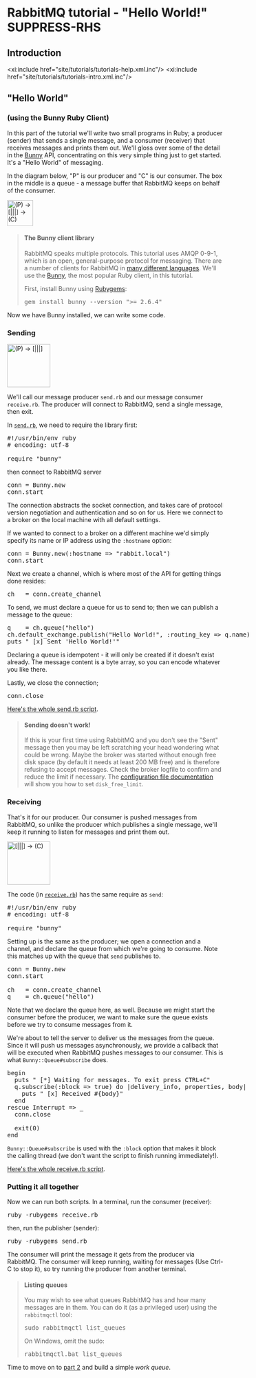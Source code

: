 <!--
Copyright (c) 2007-2016 Pivotal Software, Inc.

All rights reserved. This program and the accompanying materials
are made available under the terms of the under the Apache License, 
Version 2.0 (the "License”); you may not use this file except in compliance 
with the License. You may obtain a copy of the License at

https://www.apache.org/licenses/LICENSE-2.0

Unless required by applicable law or agreed to in writing, software
distributed under the License is distributed on an "AS IS" BASIS,
WITHOUT WARRANTIES OR CONDITIONS OF ANY KIND, either express or implied.
See the License for the specific language governing permissions and
limitations under the License.
-->
# RabbitMQ tutorial - "Hello World!" SUPPRESS-RHS

## Introduction

<xi:include href="site/tutorials/tutorials-help.xml.inc"/>
<xi:include href="site/tutorials/tutorials-intro.xml.inc"/>

## "Hello World"
### (using the Bunny Ruby Client)

In this part of the tutorial we'll write two small programs in Ruby; a
producer (sender) that sends a single message, and a consumer (receiver) that receives
messages and prints them out.  We'll gloss over some of the detail in
the [Bunny](http://rubybunny.info) API, concentrating on this very simple thing just to get
started. It's a "Hello World" of messaging.

In the diagram below, "P" is our producer and "C" is our consumer. The
box in the middle is a queue - a message buffer that RabbitMQ keeps
on behalf of the consumer.

<div class="diagram">
  <img src="/img/tutorials/python-one.png" alt="(P) -> [|||] -> (C)" height="60" />
</div>

> #### The Bunny client library
> RabbitMQ speaks multiple protocols. This tutorial uses AMQP 0-9-1, which is an open,
> general-purpose protocol for messaging. There are a number of clients
> for RabbitMQ in [many different
> languages](http://rabbitmq.com/devtools.html). We'll
> use the [Bunny](http://rubybunny.info), the most popular Ruby client, in this tutorial.
>
> First, install Bunny using [Rubygems](http://rubygems.org):
>
> <pre class="sourcecode bash">
> gem install bunny --version ">= 2.6.4"
> </pre>

Now we have Bunny installed, we can write some
code.

### Sending

<div class="diagram">
  <img src="/img/tutorials/sending.png" alt="(P) -> [|||]" height="100" />
</div>

We'll call our message producer `send.rb` and our message consumer
`receive.rb`.  The producer will connect to RabbitMQ, send a single message,
then exit.

In
[`send.rb`](https://github.com/rabbitmq/rabbitmq-tutorials/blob/master/ruby/send.rb),
we need to require the library first:

<pre class="sourcecode ruby">
#!/usr/bin/env ruby
# encoding: utf-8

require "bunny"
</pre>

then connect to RabbitMQ server

<pre class="sourcecode ruby">
conn = Bunny.new
conn.start
</pre>

The connection abstracts the socket connection, and takes care of
protocol version negotiation and authentication and so on for us. Here
we connect to a broker on the local machine with all default settings.

If we wanted to connect to a broker on a different
machine we'd simply specify its name or IP address using the `:hostname`
option:

<pre class="sourcecode ruby">
conn = Bunny.new(:hostname => "rabbit.local")
conn.start
</pre>

Next we create a channel, which is where most of the API for getting
things done resides:

<pre class="sourcecode ruby">
ch   = conn.create_channel
</pre>

To send, we must declare a queue for us to send to; then we can publish a message
to the queue:

<pre class="sourcecode ruby">
q    = ch.queue("hello")
ch.default_exchange.publish("Hello World!", :routing_key => q.name)
puts " [x] Sent 'Hello World!'"
</pre>

Declaring a queue is idempotent - it will only be created if it doesn't
exist already. The message content is a byte array, so you can encode
whatever you like there.

Lastly, we close the connection;

<pre class="sourcecode ruby">
conn.close
</pre>

[Here's the whole send.rb script](https://github.com/rabbitmq/rabbitmq-tutorials/blob/master/ruby/send.rb).

> #### Sending doesn't work!
>
> If this is your first time using RabbitMQ and you don't see the "Sent"
> message then you may be left scratching your head wondering what could
> be wrong. Maybe the broker was started without enough free disk space
> (by default it needs at least 200 MB free) and is therefore refusing to
> accept messages. Check the broker logfile to confirm and reduce the
> limit if necessary. The <a
> href="http://www.rabbitmq.com/configure.html#config-items">configuration
> file documentation</a> will show you how to set <code>disk_free_limit</code>.


### Receiving

That's it for our producer. Our consumer is pushed messages from
RabbitMQ, so unlike the producer which publishes a single message, we'll
keep it running to listen for messages and print them out.

<div class="diagram">
  <img src="/img/tutorials/receiving.png" alt="[|||] -> (C)" height="100" />
</div>

The code (in [`receive.rb`](https://github.com/rabbitmq/rabbitmq-tutorials/blob/master/ruby/receive.rb)) has the same require as `send`:

<pre class="sourcecode ruby">
#!/usr/bin/env ruby
# encoding: utf-8

require "bunny"
</pre>

Setting up is the same as the producer; we open a connection and a
channel, and declare the queue from which we're going to consume.
Note this matches up with the queue that `send` publishes to.

<pre class="sourcecode ruby">
conn = Bunny.new
conn.start

ch   = conn.create_channel
q    = ch.queue("hello")
</pre>

Note that we declare the queue here, as well. Because we might start
the consumer before the producer, we want to make sure the queue exists
before we try to consume messages from it.

We're about to tell the server to deliver us the messages from the
queue. Since it will push us messages asynchronously, we provide a
callback that will be executed when RabbitMQ pushes messages to
our consumer. This is what `Bunny::Queue#subscribe` does.

<pre class="sourcecode ruby">
begin
  puts " [*] Waiting for messages. To exit press CTRL+C"
  q.subscribe(:block => true) do |delivery_info, properties, body|
    puts " [x] Received #{body}"
  end
rescue Interrupt => _
  conn.close

  exit(0)
end
</pre>

`Bunny::Queue#subscribe` is used with the `:block` option that makes it
block the calling thread (we don't want the script to finish running immediately!).

[Here's the whole receive.rb script](https://github.com/rabbitmq/rabbitmq-tutorials/blob/master/ruby/receive.rb).

### Putting it all together

Now we can run both scripts. In a terminal, run the consumer (receiver):

<pre class="sourcecode bash">
ruby -rubygems receive.rb
</pre>

then, run the publisher (sender):

<pre class="sourcecode bash">
ruby -rubygems send.rb
</pre>

The consumer will print the message it gets from the producer via
RabbitMQ. The consumer will keep running, waiting for messages (Use Ctrl-C to stop it), so try running
the producer from another terminal.

> #### Listing queues
>
> You may wish to see what queues RabbitMQ has and how many
> messages are in them. You can do it (as a privileged user) using the `rabbitmqctl` tool:
>
> <pre class="sourcecode bash">
> sudo rabbitmqctl list_queues
> </pre>
>
> On Windows, omit the sudo:
> <pre class="sourcecode powershell">
> rabbitmqctl.bat list_queues
> </pre>

Time to move on to [part 2](tutorial-two-ruby.html) and build a simple _work queue_.

